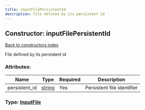```yaml
---
title: inputFilePersistentId
description: File defined by its persistent id
---
```

## Constructor: inputFilePersistentId  
[Back to constructors index](index.md)



File defined by its persistent id

### Attributes:

| Name     |    Type       | Required | Description |
|----------|---------------|----------|-------------|
|persistent\_id|[string](../types/string.md) | Yes|Persistent file identifier|



### Type: [InputFile](../types/InputFile.md)


